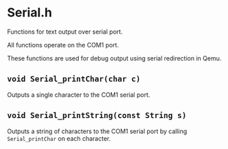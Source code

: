# Serial.h

Functions for text output over serial port.

All functions operate on the COM1 port.

These functions are used for debug output using serial redirection in
Qemu.

## `void Serial_printChar(char c)`

Outputs a single character to the COM1 serial port.

## `void Serial_printString(const String s)`

Outputs a string of characters to the COM1 serial port by calling
`Serial_printChar` on each character.
